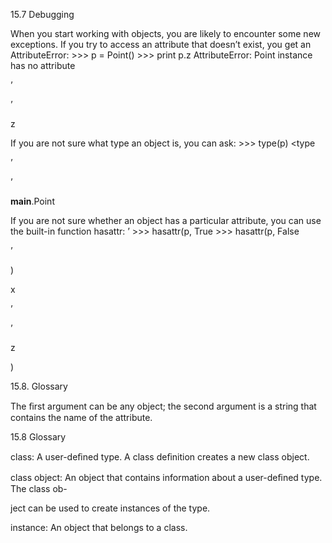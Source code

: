 15.7 Debugging

When you start working with objects, you are likely to encounter some new exceptions. If you try to access an attribute that doesn’t exist, you get an AttributeError: >>> p = Point() >>> print p.z AttributeError: Point instance has no attribute

’

’

z

If you are not sure what type an object is, you can ask: >>> type(p) <type

’

’

__main__.Point

>

If you are not sure whether an object has a particular attribute, you can use the built-in function hasattr: ’ >>> hasattr(p, True >>> hasattr(p, False

’

)

x

’

’

z

)

15.8. Glossary

The ﬁrst argument can be any object; the second argument is a string that contains the name of the attribute.

15.8 Glossary

class: A user-deﬁned type. A class deﬁnition creates a new class object.

class object: An object that contains information about a user-deﬁned type. The class ob-

ject can be used to create instances of the type.

instance: An object that belongs to a class.